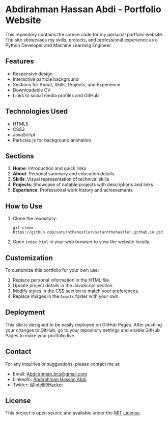 # Abdirahman Hassan Abdi - Portfolio Website

This repository contains the source code for my personal portfolio website. The site showcases my skills, projects, and professional experience as a Python Developer and Machine Learning Engineer.

## Features

- Responsive design
- Interactive particle background
- Sections for About, Skills, Projects, and Experience
- Downloadable CV
- Links to social media profiles and GitHub

## Technologies Used

- HTML5
- CSS3
- JavaScript
- Particles.js for background animation

## Sections

1. **Home**: Introduction and quick links
2. **About**: Personal summary and education details
3. **Skills**: Visual representation of technical skills
4. **Projects**: Showcase of notable projects with descriptions and links
5. **Experience**: Professional work history and achievements

## How to Use

1. Clone the repository:
   ```
   git clone https://github.com/saturnthehustler/saturnthehustler.github.io.git
   ```
2. Open `index.html` in your web browser to view the website locally.

## Customization

To customize this portfolio for your own use:

1. Replace personal information in the HTML file.
2. Update project details in the JavaScript section.
3. Modify styles in the CSS section to match your preferences.
4. Replace images in the `Assets` folder with your own.

## Deployment

This site is designed to be easily deployed on GitHub Pages. After pushing your changes to GitHub, go to your repository settings and enable GitHub Pages to make your portfolio live.

## Contact

For any inquiries or suggestions, please contact me at:
- Email: Abdirahman.bcs@gmail.com
- LinkedIn: [Abdirahman Hassan Abdi](https://www.linkedin.com/in/flyrye)
- Twitter: [@Intelli9Hacker](https://twitter.com/Intelli9Hacker)

## License

This project is open source and available under the [MIT License](LICENSE).
